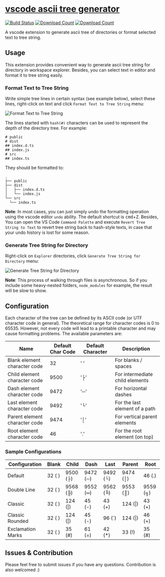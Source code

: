 # [vscode ascii tree generator](https://marketplace.visualstudio.com/items?itemName=aprilandjan.ascii-tree-generator)

[![Build Status](https://dev.azure.com/merlinye/ascii-tree-generator/_apis/build/status/aprilandjan.ascii-tree-generator?branchName=master)](https://dev.azure.com/merlinye/ascii-tree-generator/_build/latest?definitionId=1?branchName=master)
[![Download Count](https://img.shields.io/visual-studio-marketplace/d/aprilandjan.ascii-tree-generator)](https://marketplace.visualstudio.com/items?itemName=aprilandjan.ascii-tree-generator)
[![Download Count](https://img.shields.io/visual-studio-marketplace/i/aprilandjan.ascii-tree-generator)](https://marketplace.visualstudio.com/items?itemName=aprilandjan.ascii-tree-generator)

A vscode extension to generate ascii tree of directories or format selected text to tree string.

## Usage

This extension provides convenient way to generate ascii tree string for directory in workspace explorer. Besides, you can select text in editor and format it to tree string easily.

### Format Text to Tree String

Write simple tree lines in certain syntax (see example below), select these lines, right-click on text and click `Format Text to Tree String` menu:

![Format Text to Tree String](./images/text.gif)

The lines started with `hash(#)` characters can be used to represent the depth of the directory tree. For example:

```
# public
# dist
## index.d.ts
## index.js
# src
## index.ts
```

They should be formatted to:

```
.
├── public
├── dist
│   ├── index.d.ts
│   └── index.js
└── src
  └── index.ts
```

**Note**: In most cases, you can just simply undo the formatting operation using the vscode editor `undo` ability. The default shortcut is <kbd>cmd</kbd>+<kbd>Z</kbd>. Besides,
You can open the VS Code `Command Palette` and execute `Revert Tree String to Text` to revert tree string back to hash-style texts, in case that your undo history is lost for some reason.

### Generate Tree String for Directory

Right-click on `Explorer` directories, click `Generate Tree String for Directory` menu:

![Generate Tree String for Directory](./images/directory.gif)

**Note**: This process of walking through files is asynchronous. So if you include some heavy-nested folders, `node_modules` for example, the result will be slow to show.

## Configuration

Each character of the tree can be defined by its ASCII code (or UTF character code in general). The theoretical range for character codes is 0 to 65535. However, not every code will lead to a printable character and may cause formatting problems.
The available parameters are:

| Name | Default Char Code | Default  Character   | Description     |
| -----------------------------| ---- | --------  | --------------- |
| Blank element character code  | 32   | '&#32;'   | For blanks / spaces |
| Child element character code  | 9500 | '&#9500;' | For intermediate child elements |
| Dash element character code   | 9472 | '&#9472;' | For horizontal dashes |
| Last element character code   | 9492 | '&#9492;' | For the last element of a path |
| Parent element character code | 9474 | '&#9474;' | For vertical parent elements |
| Root element character code   | 46   | '&#46;'   | For the root element (on top) |


### Sample Configurations

| Configuration     | Blank      | Child          | Dash           | Last           | Parent         | Root           |
| ----------------- | ---------- | -------------- | -------------- | -------------- | -------------- | -------------- |
| Default           | 32 (&#32;) | 9500 (&#9500;) | 9472 (&#9472;) | 9492 (&#9492;) | 9474 (&#9474;) | 46 (&#46;)     |
| Double Line       | 32 (&#32;) | 9568 (&#9568;) | 9552 (&#9552;) | 9562 (&#9562;) | 9553 (&#9553;) | 9559 (&#9559;) |
| Classic           | 32 (&#32;) | 124 (&#124;)   | 45 (&#45;)     | 43 (&#43;)     | 124 (&#124;)   | 43 (&#43;)     |
| Classic Rounded   | 32 (&#32;) | 124 (&#124;)   | 45 (&#45;)     | 96 (&#96;)     | 124 (&#124;)   | 46 (&#43;)     |
| Exclamation Marks | 32 (&#32;) | 35 (&#35;)     | 61 (&#61;)     | 42 (&#42;)     | 33 (&#33;)     | 35 (&#35;)     |

## Issues & Contribution

Please feel free to submit issues if you have any questions. Contribution is also welcomed :)

